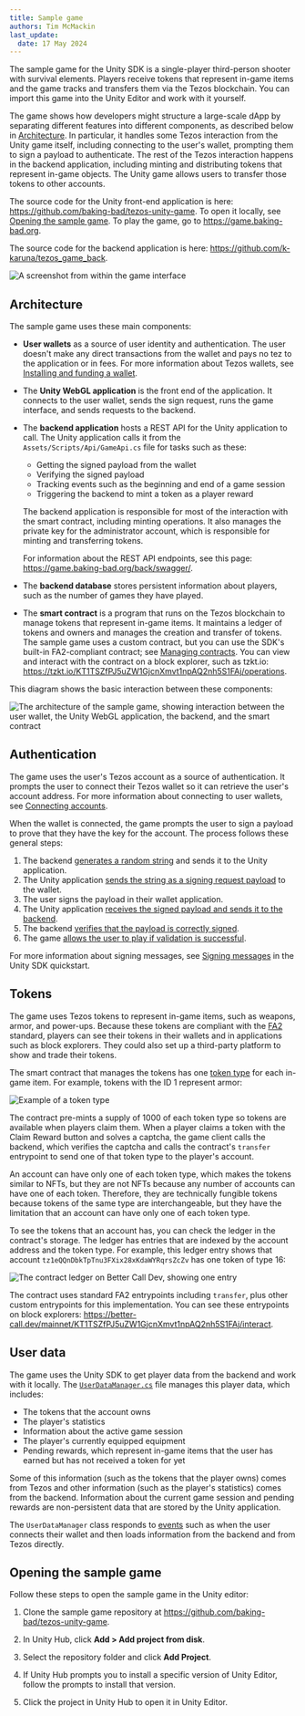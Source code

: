 ```yaml
---
title: Sample game
authors: Tim McMackin
last_update:
  date: 17 May 2024
---
```


The sample game for the Unity SDK is a single-player third-person shooter with survival elements.
Players receive tokens that represent in-game items and the game tracks and transfers them via the Tezos blockchain.
You can import this game into the Unity Editor and work with it yourself.

The game shows how developers might structure a large-scale dApp by separating different features into different components, as described below in [Architecture](#architecture).
In particular, it handles some Tezos interaction from the Unity game itself, including connecting to the user's wallet, prompting them to sign a payload to authenticate.
The rest of the Tezos interaction happens in the backend application, including minting and distributing tokens that represent in-game objects.
The Unity game allows users to transfer those tokens to other accounts.

The source code for the Unity front-end application is here: https://github.com/baking-bad/tezos-unity-game.
To open it locally, see [Opening the sample game](#opening-the-sample-game).
To play the game, go to https://game.baking-bad.org.

The source code for the backend application is here: https://github.com/k-karuna/tezos_game_back.

![A screenshot from within the game interface](/img/unity/sample-game-ui.png)

## Architecture

The sample game uses these main components:

- **User wallets** as a source of user identity and authentication.
The user doesn't make any direct transactions from the wallet and pays no tez to the application or in fees.
For more information about Tezos wallets, see [Installing and funding a wallet](../developing/wallet-setup).

- The **Unity WebGL application** is the front end of the application.
It connects to the user wallet, sends the sign request, runs the game interface, and sends requests to the backend.

- The **backend application** hosts a REST API for the Unity application to call.
The Unity application calls it from the `Assets/Scripts/Api/GameApi.cs` file for tasks such as these:

  - Getting the signed payload from the wallet
  - Verifying the signed payload
  - Tracking events such as the beginning and end of a game session
  - Triggering the backend to mint a token as a player reward

  The backend application is responsible for most of the interaction with the smart contract, including minting operations.
  It also manages the private key for the administrator account, which is responsible for minting and transferring tokens.

  For information about the REST API endpoints, see this page: https://game.baking-bad.org/back/swagger/.

- The **backend database** stores persistent information about players, such as the number of games they have played.

- The **smart contract** is a program that runs on the Tezos blockchain to manage tokens that represent in-game items.
It maintains a ledger of tokens and owners and manages the creation and transfer of tokens.
The sample game uses a custom contract, but you can use the SDK's built-in FA2-compliant contract; see [Managing contracts](./managing-contracts).
You can view and interact with the contract on a block explorer, such as tzkt.io: https://tzkt.io/KT1TSZfPJ5uZW1GjcnXmvt1npAQ2nh5S1FAj/operations.

This diagram shows the basic interaction between these components:

![The architecture of the sample game, showing interaction between the user wallet, the Unity WebGL application, the backend, and the smart contract](/img/unity/sample-game-architecture.png)

## Authentication

The game uses the user's Tezos account as a source of authentication.
It prompts the user to connect their Tezos wallet so it can retrieve the user's account address.
For more information about connecting to user wallets, see [Connecting accounts](./connecting-accounts).

When the wallet is connected, the game prompts the user to sign a payload to prove that they have the key for the account.
The process follows these general steps:

1. The backend [generates a random string](https://github.com/k-karuna/tezos_game_back/blob/e6bc9c021b86704ec1ce1b5e3fd799977d05034f/api/views.py#L20) and sends it to the Unity application.
1. The Unity application [sends the string as a signing request payload](https://github.com/baking-bad/tezos-unity-game/blob/7e3fb6454896896f7e0ac77f09d2b5f02e104aa7/Assets/Scripts/Managers/UserDataManager.cs#L108) to the wallet.
1. The user signs the payload in their wallet application.
1. The Unity application [receives the signed payload and sends it to the backend](https://github.com/baking-bad/tezos-unity-game/blob/9b71d3832dac076d74bd822c19b5f93909434190/Assets/Scripts/Managers/UserDataManager.cs#L78).
1. The backend [verifies that the payload is correctly signed](https://github.com/k-karuna/tezos_game_back/blob/e6bc9c021b86704ec1ce1b5e3fd799977d05034f/api/views.py#L50).
1. The game [allows the user to play if validation is successful](https://github.com/baking-bad/tezos-unity-game/blob/9b71d3832dac076d74bd822c19b5f93909434190/Assets/Scripts/Managers/UserDataManager.cs#L80).

For more information about signing messages, see [Signing messages](./quickstart#signing-messages) in the Unity SDK quickstart.

## Tokens

The game uses Tezos tokens to represent in-game items, such as weapons, armor, and power-ups.
Because these tokens are compliant with the [FA2](../architecture/tokens/FA2) standard, players can see their tokens in their wallets and in applications such as block explorers.
They could also set up a third-party platform to show and trade their tokens.

The smart contract that manages the tokens has one [token type](https://better-call.dev/mainnet/KT1TSZfPJ5uZW1GjcnXmvt1npAQ2nh5S1FAj/tokens) for each in-game item.
For example, tokens with the ID 1 represent armor:

![Example of a token type](/img/unity/sample-game-token-types.png)

The contract pre-mints a supply of 1000 of each token type so tokens are available when players claim them.
When a player claims a token with the Claim Reward button and solves a captcha, the game client calls the backend, which verifies the captcha and calls the contract's `transfer` entrypoint to send one of that token type to the player's account.

An account can have only one of each token type, which makes the tokens similar to NFTs, but they are not NFTs because any number of accounts can have one of each token.
Therefore, they are technically fungible tokens because tokens of the same type are interchangeable, but they have the limitation that an account can have only one of each token type.

To see the tokens that an account has, you can check the ledger in the contract's storage.
The ledger has entries that are indexed by the account address and the token type.
For example, this ledger entry shows that account `tz1eQQnDbkTpTnu3FXix28xKdaWYRqrsZcZv` has one token of type 16:

![The contract ledger on Better Call Dev, showing one entry](/img/unity/sample-game-ledger-entry.png)

The contract uses standard FA2 entrypoints including `transfer`, plus other custom entrypoints for this implementation.
You can see these entrypoints on block explorers: https://better-call.dev/mainnet/KT1TSZfPJ5uZW1GjcnXmvt1npAQ2nh5S1FAj/interact.

## User data

The game uses the Unity SDK to get player data from the backend and work with it locally.
The [`UserDataManager.cs`](https://github.com/baking-bad/tezos-unity-game/blob/master/Assets/Scripts/Managers/UserDataManager.cs) file manages this player data, which includes:

- The tokens that the account owns
- The player's statistics
- Information about the active game session
- The player's currently equipped equipment
- Pending rewards, which represent in-game items that the user has earned but has not received a token for yet

Some of this information (such as the tokens that the player owns) comes from Tezos and other information (such as the player's statistics) comes from the backend.
Information about the current game session and pending rewards are non-persistent data that are stored by the Unity application.

The `UserDataManager` class responds to [events](./reference/EventManager) such as when the user connects their wallet and then loads information from the backend and from Tezos directly.

## Opening the sample game

Follow these steps to open the sample game in the Unity editor:

1. Clone the sample game repository at https://github.com/baking-bad/tezos-unity-game.

1. In Unity Hub, click **Add > Add project from disk**.

1. Select the repository folder and click **Add Project**.

1. If Unity Hub prompts you to install a specific version of Unity Editor, follow the prompts to install that version.

1. Click the project in Unity Hub to open it in Unity Editor.
